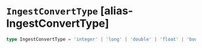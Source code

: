 # `IngestConvertType` [alias-IngestConvertType]
```typescript
type IngestConvertType = 'integer' | 'long' | 'double' | 'float' | 'boolean' | 'ip' | 'string' | 'auto';
```
